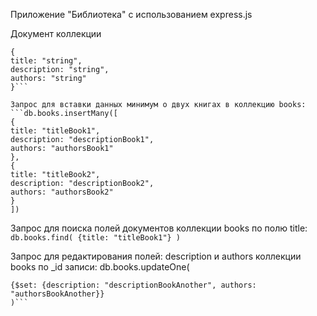 Приложение "Библиотека" с использованием express.js

Документ коллекции 
```books
{
title: "string",
description: "string",
authors: "string"
}```

Запрос для вставки данных минимум о двух книгах в коллекцию books:
```db.books.insertMany([
{
title: "titleBook1",
description: "descriptionBook1",
authors: "authorsBook1"
},
{
title: "titleBook2",
description: "descriptionBook2",
authors: "authorsBook2"
}
])
```
Запрос для поиска полей документов коллекции books по полю title:
```db.books.find( {title: "titleBook1"} )```

Запрос для редактирования полей: description и authors коллекции books по \_id записи:
db.books.updateOne(
```{"\_id": 1},
{$set: {description: "descriptionBookAnother", authors: "authorsBookAnother}}
)```
